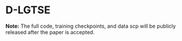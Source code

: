 # D-LGTSE
**Note:** The full code, training checkpoints, and data scp will be publicly released after the paper is accepted.

